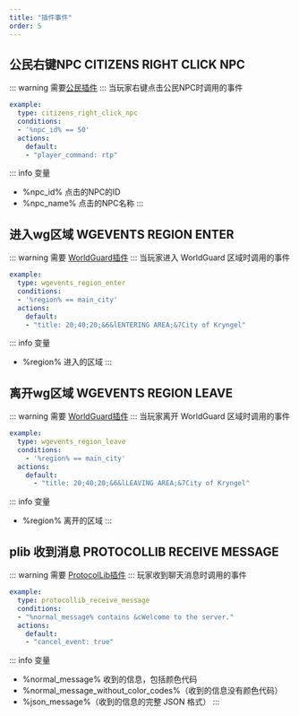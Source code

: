 ```yaml
---
title: "插件事件"
order: 5
---
```


## 公民右键NPC CITIZENS RIGHT CLICK NPC
::: warning 需要[公民插件](https://www.spigotmc.org/resources/citizens.13811/)
:::
当玩家右键点击公民NPC时调用的事件
```yaml
example:
  type: citizens_right_click_npc
  conditions:
  - '%npc_id% == 50'
  actions:
    default:
    - "player_command: rtp"
```
::: info 变量
- %npc_id% 点击的NPC的ID
- %npc_name% 点击的NPC名称
:::

## 进入wg区域 WGEVENTS REGION ENTER
::: warning 需要 [WorldGuard插件](https://www.spigotmc.org/resources/worldguard-events.65176/)
:::
当玩家进入 WorldGuard 区域时调用的事件
```yaml
example:
  type: wgevents_region_enter
  conditions:
  - '%region% == main_city'
  actions:
    default:
    - "title: 20;40;20;&6&lENTERING AREA;&7City of Kryngel"
```

::: info 变量
- %region% 进入的区域
:::

## 离开wg区域 WGEVENTS REGION LEAVE
::: warning 需要 [WorldGuard插件](https://www.spigotmc.org/resources/worldguard-events.65176/)
:::
当玩家离开 WorldGuard 区域时调用的事件
```yaml
example:
  type: wgevents_region_leave
  conditions:
    - '%region% == main_city'
  actions:
    default:
      - "title: 20;40;20;&6&lLEAVING AREA;&7City of Kryngel"
```
::: info 变量
- %region% 离开的区域
:::

## plib 收到消息 PROTOCOLLIB RECEIVE MESSAGE
::: warning 需要 [ProtocolLib插件](https://www.spigotmc.org/resources/protocollib.1997/)
:::
玩家收到聊天消息时调用的事件
```yaml
example:
  type: protocollib_receive_message
  conditions:
  - "%normal_message% contains &cWelcome to the server."
  actions:
    default:
    - "cancel_event: true"
```
::: info 变量
- %normal_message% 收到的信息，包括颜色代码
- %normal_message_without_color_codes%（收到的信息没有颜色代码）
- %json_message%（收到的信息的完整 JSON 格式）
:::